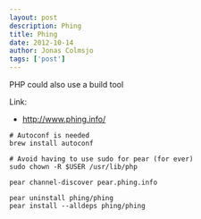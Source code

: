 ```yaml
---
layout: post
description: Phing
title: Phing
date: 2012-10-14
author: Jonas Colmsjo
tags: ['post']
---
```


PHP could also use a build tool





Link:

 * http://www.phing.info/

```
# Autoconf is needed
brew install autoconf

# Avoid having to use sudo for pear (for ever)
sudo chown -R $USER /usr/lib/php

pear channel-discover pear.phing.info

pear uninstall phing/phing
pear install --alldeps phing/phing



```
